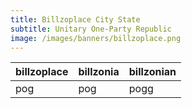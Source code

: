 ```yaml
---
title: Billzoplace City State
subtitle: Unitary One-Party Republic
image: /images/banners/billzoplace.png
---
```


| billzoplace | billzonia | billzonian |
| ----------- | --------- | ---------- |
| pog         | pog       | pogg       |